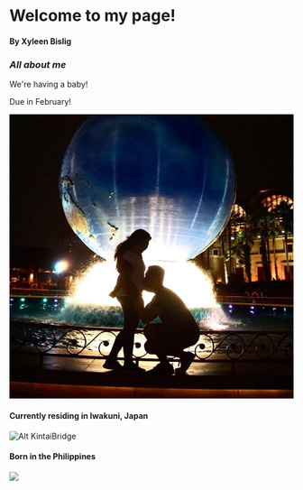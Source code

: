 # Welcome to my page!
#### By Xyleen Bislig


### *All about me*

We're having a baby! 

Due in February!

![](39113449_2235497473131593_17115242811097088_n.jpg)

#### Currently residing in Iwakuni, Japan

![Alt KintaiBridge](fullsizeoutput_1163.jpeg)

#### Born in the Philippines

![](GOPR0649.JPG)




